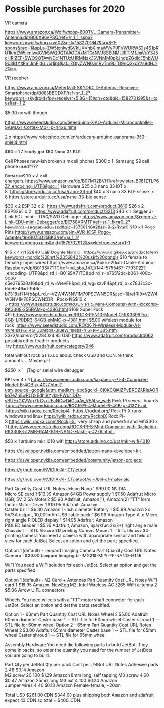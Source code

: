 

# Possible purchases for 2020

VR camera

https://www.amazon.ca/Wolfwhoop-600TVL-Camera-Transmitter-Antenna/dp/B06X96VPSQ/ref=sr_1_1_sspa?keywords=wolfwhoop+wt02&qid=1582701847&sr=8-1-spons&psc=1&spLa=ZW5jcnlwdGVkUXVhbGlmaWVyPUFVWURWS0s4S1pRU1kmZW5jcnlwdGVkSWQ9QTA0ODAxMTQxNVJSSEtNMUlRTlM1JmVuY3J5cHRlZEFkSWQ9QTAwNDc1NTUzU1RMNzk3SVNMM0pRJndpZGdldE5hbWU9c3BfYXRmJmFjdGlvbj1jbGlja1JlZGlyZWN0JmRvTm90TG9nQ2xpY2s9dHJ1ZQ==

VR receiver

https://www.amazon.ca/MeterMall-SKYDROID-Antenna-Receiver-Smartphone/dp/B083BBCDXF/ref=sr_1_2?keywords=skydroid+fpv+receiver+5.8G+150ch+otg&qid=1582701995&s=toys&sr=1-2


$5.00 no wifi though

https://www.seeedstudio.com/Seeeduino-XIAO-Arduino-Microcontroller-SAMD21-Cortex-M0+-p-4426.html

2 x https://www.robotshop.com/en/arducam-arduino-panorama-360-shield.html


$50 x 1 Already got $50 Nano 33 BLE

Cell Phones new-ish broken sim cell phones.$300 x 1  Samsung S9 cell phone used????


Batteries$30 x 4 cell chargers. https://www.amazon.ca/dp/B07MR2BVH1/ref=twister_B081ZTLP6Z?_encoding=UTF8&psc=1
Hardware
$25 x 3 nano 33 IOT x  8  https://store.arduino.cc/usa/nano-33-iot
$40 x 3 nano 33 BLE sense  x 8 https://store.arduino.cc/usa/nano-33-ble-sense


$30 x 2 ESP 32 x 2   https://www.adafruit.com/product/3619
$26 x 2 ESP8266 x 2   https://www.adafruit.com/product/3213
$40 x 1  Segger J-Link EDU mini - JTAG/SWD Debugger https://www.amazon.com/Segger-J-Link-EDU-mini-Debugger/dp/B0758XRMTF/ref=sr_1_fkmr0_2?keywords=segger+edu+ssd&qid=1575614602&sr=8-2-fkmr0
$10 x 1 Pogo Pins https://www.amazon.com/pin-AVR-ICSP-Pogo-Adapter/dp/B075Q25BK3/ref=sr_1_1?keywords=pogo+pins&qid=1575702912&s=electronics&sr=1-1

$15 x 4 nrf52840 USB Dognle Nordic   https://www.digikey.ca/products/en?keywords=nordic%20nrf%2052840%20usb%20dongle
$10 female to female jumper wires https://www.amazon.ca/Aukru-20cm-Cable-Arduino-Raspberry/dp/B019SX71TC/ref=pd_sbs_147_1/144-5755467-7793022?_encoding=UTF8&pd_rd_i=B019SX71TC&pd_rd_r=b765f2dc-b061-400c-9966-c5e279500a16&pd_rd_w=WevFH&pd_rd_wg=kzvF4&pf_rd_p=c7838c3c-6de6-46ad-946c-b7318af714fb&pf_rd_r=VZW4W5NV1M70PSCWN5DR&psc=1&refRID=VZW4W5NV1M70PSCWN5DR
 
Rock-PiS$10 x 3 https://www.seeedstudio.com/ROCK-PI-S-Mini-Computer-with-Rockchip-RK3308-256RAM-p-4286.html
$169 Super Rock 4Pi https://www.seeedstudio.com/ROCK-PI-N10-Model-C-RK3399Pro-8GB-LPDDR3-64GB-eMMC-p-4381.html
$5.00 wifeless module for rock  https://www.seeedstudio.com/ROCK-Pi-Wireless-Module-A1-Wireless-2-4G-36Mbps-BlueWireless-4-2-p-4385.html
$33 x 2 feather nrf52840     $24.95 USD https://www.adafruit.com/product/4062
possibly other feather products   try https://www.adafruit.com/category/946



total without rock
$1115.00 about. check USD and CDN.
re think amounts.....Maybe get

$250  x 1   jTag or serial wire debugger   

RPI ver 4 x 1 https://www.seeedstudio.com/Raspberry-Pi-4-Computer-Model-B-4GB-p-4077.html?utm_source=google&utm_medium=cpc&gclid=Cj0KCQiAiZPvBRDZARIsAORkq7eZnEwRLDkEdhlHYyklkPWuhIDD-sBUExGKVWp71rCyxUEaNCwDdCsaAv_VEALw_wcB
Rock Pi several boards .https://www.seeedstudio.com/ROCK-Pi-4-Model-B-4GB-p-4137.html   https://wiki.radxa.com/Rockpi4   https://rockpi.org/
Rock Pi-X runs windows and linux https://wiki.radxa.com/RockpiX
Rock Pi-S https://wiki.radxa.ccom/RockpiS   very cheap and powerful and wifi$30 x 1 https://www.seeedstudio.com/ROCK-PI-S-Mini-Computer-with-Rockchip-RK3308-512MB-RAM-1GB-NAND-Flash-p-4276.html  


$50 x 1 arduino mkr 1010 wifi https://store.arduino.cc/usa/mkr-wifi-1010



https://developer.nvidia.com/embedded/jetson-nano-developer-kit 

https://developer.nvidia.com/embedded/community/jetson-projects

https://github.com/NVIDIA-AI-IOT/jetbot

https://github.com/NVIDIA-AI-IOT/jetbot/wiki/bill-of-materials


Part	Quantity	Cost	URL	Notes
Jetson Nano	1	$99.00	NVIDIA	
Micro SD card	1	$13.99	Amazon	64GB
Power supply	1	$7.50	Adafruit	Micro USB, 5V, 2.5A
Motor	2	$5.90	Adafruit, Amazon(1), Amazon(2)	"TT" form factor
Motor Driver	1	$19.95	Adafruit, Amazon	
Caster ball	1	$6.30	Amazon	1-inch diameter
Battery	1	$15.99	Amazon	2x 5V/3A output, 10,000mAh
USB cable pack	1	$6.99	Amazon	Type A to Micro, right angle
PiOLED display	1	$14.95	Adafruit, Amazon	
PiOLED header	1	$5.95	Adafruit, Amazon, Sparkfun	2x(3+) right angle male
Chassis	1	--	STL file	see 3D printing
Camera Mount	1	--	STL file	see 3D printing
Camera
You need a camera with appropriate sensor and field of view for each JetBot. Select an option and get the parts specified.

Option 1 (default) - Leopard Imaging Camera
Part	Quantity	Cost	URL	Notes
Camera	1	$29.00	Leopard Imaging	LI-IMX219-MIPI-FF-NANO-H145
 
WiFi
You need a WiFi solution for each JetBot. Select an option and get the parts specified.

Option 1 (default) - M2 Card + Antennas
Part	Quantity	Cost	URL	Notes
WiFi card	1	$18.95	Amazon, NewEgg	M2, Intel Wireless-AC 8265
WiFi antenna	2	$5.06	Arrow	U.FL connectors

Wheels
You need wheels with a "TT" motor shaft connector for each JetBot. Select an option and get the parts specified.

Option 1 - 60mm
Part	Quantity	Cost	URL	Notes
Wheel	2	$5.00	Adafruit	60mm diameter
Caster base	1	--	STL file	for 60mm wheel
Caster shroud	1	--	STL file	for 60mm wheel
Option 2 - 65mm
Part	Quantity	Cost	URL	Notes
Wheel	2	$3.00	Adafruit	65mm diameter
Caster base	1	--	STL file	for 65mm wheel
Caster shroud	1	--	STL file	for 65mm wheel



Assembly Hardware
You need the following parts to build JetBot. They come in packs, so order the quantity you need for the number of JetBots you are going to build.

Part	Qty per JetBot	Qty per pack	Cost per JetBot	URL	Notes
Adhesive pads	2	48	$0.14	Amazon	
M2 screw	20	100	$1.29	Amazon	8mm long, self tapping
M3 screw	4	60	$0.47	Amazon	25mm long
M3 nut	4	100	$0.24	Amazon	
Jumper wires	4	40	$0.13	Amazon	Female-female, ~20cm

Total   USD   $261.00    CDN $344.00    plus shipping both Amazon and adafruit expect 40 CDN  so total = $400. CDN. 












